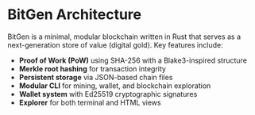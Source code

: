 # BitGen Architecture

BitGen is a minimal, modular blockchain written in Rust that serves as a next-generation store of value (digital gold). Key features include:

- **Proof of Work (PoW)** using SHA-256 with a Blake3-inspired structure
- **Merkle root hashing** for transaction integrity
- **Persistent storage** via JSON-based chain files
- **Modular CLI** for mining, wallet, and blockchain exploration
- **Wallet system** with Ed25519 cryptographic signatures
- **Explorer** for both terminal and HTML views